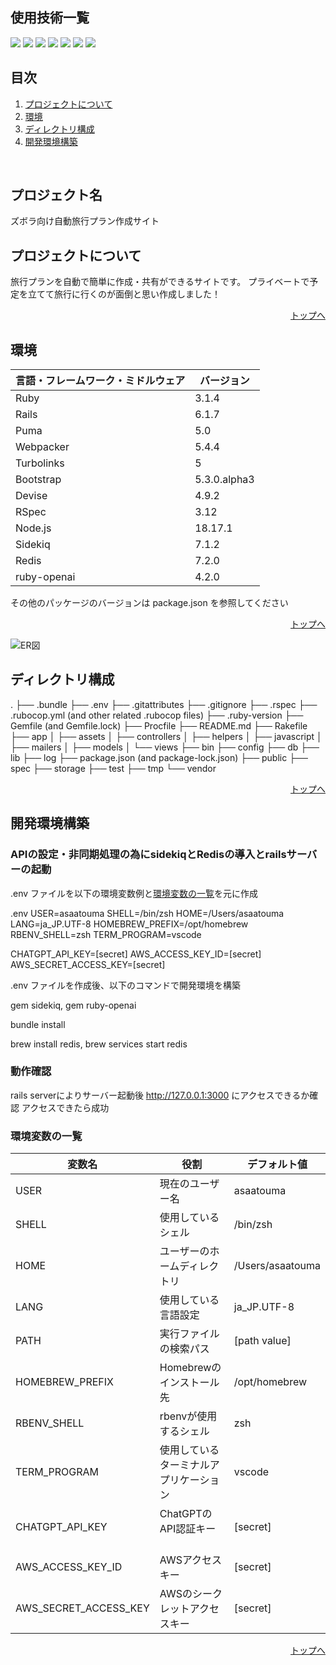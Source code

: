 <div id="top"></div>

## 使用技術一覧

<!-- シールド一覧 -->
<!-- 該当するプロジェクトの中から任意のものを選ぶ-->
<p style="display: inline">
  <!-- フロントエンドのフレームワーク一覧 -->
  <img src="https://img.shields.io/badge/-Node.js-000000.svg?logo=node.js&style=for-the-badge">
  <img src="https://img.shields.io/badge/-Bootstrap-000000.svg?logo=bootstrap&style=for-the-badge">
  <img src="https://img.shields.io/badge/-Jquery-0769AD.svg?logo=jquery&style=for-the-badge">
  <!-- バックエンドのフレームワーク一覧 -->
  <img src="https://img.shields.io/badge/-Rails-CC0000.svg?&style=for-the-badge">
  <!-- バックエンドの言語一覧 -->
  <img src="https://img.shields.io/badge/-Ruby-CC342D.svg?logo=ruby&style=for-the-badge">
  <!-- ミドルウェア一覧 -->
  <img src="https://img.shields.io/badge/-Sqlite3-003B57.svg?logo=sqlite&style=for-the-badge&logoColor=white">
  <!-- インフラ一覧 -->
  <img src="https://img.shields.io/badge/-Amazon%20aws-232F3E.svg?logo=amazon-aws&style=for-the-badge">
</p>

## 目次

1. [プロジェクトについて](#プロジェクトについて)
2. [環境](#環境)
3. [ディレクトリ構成](#ディレクトリ構成)
4. [開発環境構築](#開発環境構築)

<br />
<!-- プロジェクト名を記載 -->

## プロジェクト名

ズボラ向け自動旅行プラン作成サイト

<!-- プロジェクトについて -->

## プロジェクトについて

旅行プランを自動で簡単に作成・共有ができるサイトです。
プライベートで予定を立てて旅行に行くのが面倒と思い作成しました！

<p align="right"><a href="#top">トップへ</a></p>

## 環境

<!-- 言語、フレームワーク、ミドルウェア、インフラの一覧とバージョンを記載 -->

| 言語・フレームワーク・ミドルウェア | バージョン   |
|--------------------------|--------------|
| Ruby                     | 3.1.4        |
| Rails                    | 6.1.7        |
| Puma                     | 5.0          |
| Webpacker                | 5.4.4        |
| Turbolinks               | 5            |
| Bootstrap                | 5.3.0.alpha3 |
| Devise                   | 4.9.2        |
| RSpec                    | 3.12         |
| Node.js                  | 18.17.1      |
| Sidekiq                  | 7.1.2        |
| Redis                    | 7.2.0        |
| ruby-openai              | 4.2.0        |

その他のパッケージのバージョンは package.json を参照してください

<p align="right"><a href="#top">トップへ</a></p>

![ER図](https://github.com/task-01/travelplan-app/assets/113382858/e8e33a67-b79a-4d98-8dc4-b1b797f555a3)


## ディレクトリ構成

<!-- Treeコマンドを使ってディレクトリ構成を記載 -->

.
├── .bundle
├── .env
├── .gitattributes
├── .gitignore
├── .rspec
├── .rubocop.yml  (and other related .rubocop files)
├── .ruby-version
├── Gemfile (and Gemfile.lock)
├── Procfile
├── README.md
├── Rakefile
├── app
│   ├── assets
│   ├── controllers
│   ├── helpers
│   ├── javascript
│   ├── mailers
│   ├── models
│   └── views
├── bin
├── config
├── db
├── lib
├── log
├── package.json (and package-lock.json)
├── public
├── spec
├── storage
├── test
├── tmp
└── vendor


<p align="right"><a href="#top">トップへ</a></p>

## 開発環境構築

<!-- コンテナの作成方法、パッケージのインストール方法など、開発環境構築に必要な情報を記載 -->

### APIの設定・非同期処理の為にsidekiqとRedisの導入とrailsサーバーの起動

.env ファイルを以下の環境変数例と[環境変数の一覧](#環境変数の一覧)を元に作成

.env
USER=asaatouma
SHELL=/bin/zsh
HOME=/Users/asaatouma
LANG=ja_JP.UTF-8
HOMEBREW_PREFIX=/opt/homebrew
RBENV_SHELL=zsh
TERM_PROGRAM=vscode

CHATGPT_API_KEY=[secret]
AWS_ACCESS_KEY_ID=[secret]
AWS_SECRET_ACCESS_KEY=[secret]


.env ファイルを作成後、以下のコマンドで開発環境を構築

gem sidekiq, gem ruby-openai

bundle install

brew install redis, brew services start redis

### 動作確認

rails serverによりサーバー起動後
http://127.0.0.1:3000 にアクセスできるか確認
アクセスできたら成功

### 環境変数の一覧

| 変数名                  | 役割                                 | デフォルト値     |
|------------------------|--------------------------------------|-----------------|
| USER                   | 現在のユーザー名                      | asaatouma       |
| SHELL                  | 使用しているシェル                    | /bin/zsh        |
| HOME                   | ユーザーのホームディレクトリ          | /Users/asaatouma|
| LANG                   | 使用している言語設定                  | ja_JP.UTF-8     |
| PATH                   | 実行ファイルの検索パス                | [path value]    |
| HOMEBREW_PREFIX        | Homebrewのインストール先              | /opt/homebrew   |
| RBENV_SHELL            | rbenvが使用するシェル                 | zsh             |
| TERM_PROGRAM           | 使用しているターミナルアプリケーション     | vscode          |
| CHATGPT_API_KEY        | ChatGPTのAPI認証キー              　　| [secret]        |
| AWS_ACCESS_KEY_ID      | AWSアクセスキー                       | [secret]        |
| AWS_SECRET_ACCESS_KEY  | AWSのシークレットアクセスキー            | [secret]        |

<p align="right"><a href="#top">トップへ</a></p>
